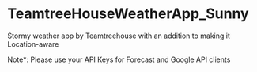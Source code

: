 # TeamtreeHouseWeatherApp_Sunny
Stormy weather app by Teamtreehouse with an addition to making it Location-aware

Note*: Please use your API Keys for Forecast and Google API clients

